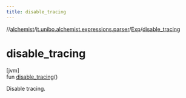 ```yaml
---
title: disable_tracing
---
```

//[alchemist](../../../index.html)/[it.unibo.alchemist.expressions.parser](../index.html)/[Exp](index.html)/[disable_tracing](disable_tracing.html)



# disable_tracing



[jvm]\
fun [disable_tracing](disable_tracing.html)()



Disable tracing.




